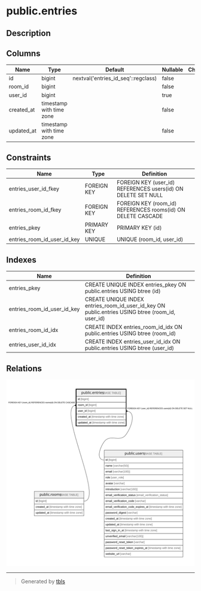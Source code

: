 # public.entries

## Description

## Columns

| Name | Type | Default | Nullable | Children | Parents | Comment |
| ---- | ---- | ------- | -------- | -------- | ------- | ------- |
| id | bigint | nextval('entries_id_seq'::regclass) | false |  |  |  |
| room_id | bigint |  | false |  | [public.rooms](public.rooms.md) |  |
| user_id | bigint |  | true |  | [public.users](public.users.md) |  |
| created_at | timestamp with time zone |  | false |  |  |  |
| updated_at | timestamp with time zone |  | false |  |  |  |

## Constraints

| Name | Type | Definition |
| ---- | ---- | ---------- |
| entries_user_id_fkey | FOREIGN KEY | FOREIGN KEY (user_id) REFERENCES users(id) ON DELETE SET NULL |
| entries_room_id_fkey | FOREIGN KEY | FOREIGN KEY (room_id) REFERENCES rooms(id) ON DELETE CASCADE |
| entries_pkey | PRIMARY KEY | PRIMARY KEY (id) |
| entries_room_id_user_id_key | UNIQUE | UNIQUE (room_id, user_id) |

## Indexes

| Name | Definition |
| ---- | ---------- |
| entries_pkey | CREATE UNIQUE INDEX entries_pkey ON public.entries USING btree (id) |
| entries_room_id_user_id_key | CREATE UNIQUE INDEX entries_room_id_user_id_key ON public.entries USING btree (room_id, user_id) |
| entries_room_id_idx | CREATE INDEX entries_room_id_idx ON public.entries USING btree (room_id) |
| entries_user_id_idx | CREATE INDEX entries_user_id_idx ON public.entries USING btree (user_id) |

## Relations

![er](public.entries.svg)

---

> Generated by [tbls](https://github.com/k1LoW/tbls)
